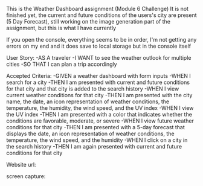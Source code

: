 This is the Weather Dashboard assignment (Module 6 Challenge)
It is not finished yet, the current and future conditions of the users's city are present (5 Day Forecast), still working on the image generation part of the assignment, but this is what I have currently

If you open the console, everything seems to be in order, I'm not getting any errors on my end and it does save to local storage but in the console itself 

User Story: 
-AS A traveler
-I WANT to see the weather outlook for multiple cities
-SO THAT I can plan a trip accordingly



Accepted Criteria:
-GIVEN a weather dashboard with form inputs
-WHEN I search for a city
-THEN I am presented with current and future conditions for that city and that city is added to the search history
-WHEN I view current weather conditions for that city
-THEN I am presented with the city name, the date, an icon representation of weather conditions, the temperature, the humidity, the wind speed, and the UV index
-WHEN I view the UV index
-THEN I am presented with a color that indicates whether the conditions are favorable, moderate, or severe
-WHEN I view future weather conditions for that city
-THEN I am presented with a 5-day forecast that displays the date, an icon representation of weather conditions, the temperature, the wind speed, and the humidity
-WHEN I click on a city in the search history
-THEN I am again presented with current and future conditions for that city


Website url:

screen capture:






